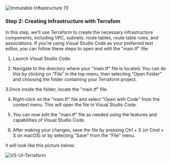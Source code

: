 ![Immutable Inftastructure (1)](https://github.com/silviob99/Project-4-Immutable-Architecture-Using-Terraform-Ansible-Packer/assets/107585020/5168ee23-eddb-4419-b758-0c0f861ed5c9)

### Step 2: Creating Infrastructure with Terrafom

In this step, we'll use Terraform to create the necessary infrastructure components, including VPC, subnets, route tables, route table rules, and associations.
If you're using Visual Studio Code as your preferred text editor, you can follow these steps to open and edit the "main.tf" file:

1. Launch Visual Studio Code.
 
2. Navigate to the directory where your "main.tf" file is located. You can do this by clicking on "File" in the top menu, then selecting "Open Folder" and choosing the folder containing your Terraform project.

3.Once inside the folder, locate the "main.tf" file.

4. Right-click on the "main.tf" file and select "Open with Code" from the context menu. This will open the file in Visual Studio Code.

5. You can now edit the "main.tf" file as needed using the features and capabilities of Visual Studio Code.

6. After making your changes, save the file by pressing Ctrl + S (or Cmd + S on macOS) or by selecting "Save" from the "File" menu.

It will look like this picture below:

![VS-UI-Terraform](https://github.com/silviob99/Project-4-Immutable-Architecture-Using-Terraform-Ansible-Packer/assets/107585020/00f2d1af-2d6e-4659-b5b5-81bbb6e6898c)


